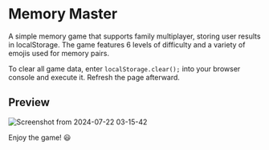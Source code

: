 # Memory Master

A simple memory game that supports family multiplayer, storing user results in localStorage. The game features 6 levels of difficulty and a variety of emojis used for memory pairs.

To clear all game data, enter ```localStorage.clear();``` into your browser console and execute it. Refresh the page afterward.

## Preview

![Screenshot from 2024-07-22 03-15-42](https://github.com/user-attachments/assets/96434920-a12a-49d3-b706-40c9cbeec6f7)


Enjoy the game! 😃
